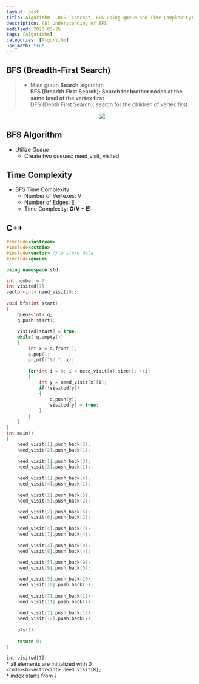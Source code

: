 ```yaml
---
layout: post
title: Algorithm - BFS (Concept, BFS using queue and Time Complexity)
description: (8) Understanding of BFS
modified: 2020-03-26
tags: [Algorithm]
categories: [Algorithm]
use_math: true
---
```

## BFS (Breadth-First Search)   
> * Main graph **Search** algorithm  
> **BFS (Breadth First Search): Search for brother nodes at the same level of the vertex first**  
> DFS (Depth First Search): search for the children of vertex first  


<center>
	<a href="https://en.wikipedia.org/wiki/Breadth-first_search">
		<img src="https://upload.wikimedia.org/wikipedia/commons/thumb/3/33/Breadth-first-tree.svg/450px-Breadth-first-tree.svg.png"/>
	</a>
</center>


## BFS Algorithm  
- Utilize *Queue*    
	- Create two queues: need_visit, visited    

## Time Complexity
- BFS Time Complexity  
	- Number of Vertexes: V  
	- Number of Edges: E  
	- Time Complexity: **O(V + E)**  

## C++ 
```cpp
#include<iostream>
#include<cstdio>
#include<vector> //to store data
#include<queue>

using namespace std;

int number = 7;
int visited[7]; 
vector<int> need_visit[8];
 
void bfs(int start)
{
	queue<int> q;
	q.push(start);
	
	visited[start] = true;
	while(!q.empty())
	{
		int x = q.front();
		q.pop();
		printf("%d ", x);
		
		for(int i = 0; i < need_visit[x].size(); ++i)
		{
			int y = need_visit[x][i];
			if(!visited[y])
			{
				q.push(y);
				visited[y] = true;
			}
		}
	}
}
int main()
{
	need_visit[1].push_back(2);
	need_visit[2].push_back(1);
	
	need_visit[1].push_back(3);
	need_visit[3].push_back(1);
	
	need_visit[1].push_back(4);
	need_visit[4].push_back(1);
	
	need_visit[2].push_back(5);
	need_visit[5].push_back(2);

	need_visit[2].push_back(6);
	need_visit[6].push_back(2);
	
	need_visit[4].push_back(7);
	need_visit[7].push_back(4);
	
	need_visit[4].push_back(8);
	need_visit[8].push_back(4);
	
	need_visit[5].push_back(9);
	need_visit[9].push_back(5);

	need_visit[5].push_back(10);
	need_visit[10].push_back(5);	
		
	need_visit[7].push_back(11);
	need_visit[11].push_back(7);
	
	need_visit[7].push_back(12);
	need_visit[12].push_back(7);
	
	bfs(1);
	
	return 0;
}
```
`int visited[7];`   
	* all elements are initialized with 0  
`<code><b>vector<int> need_visit[8];`  
	* index starts from *1*  

